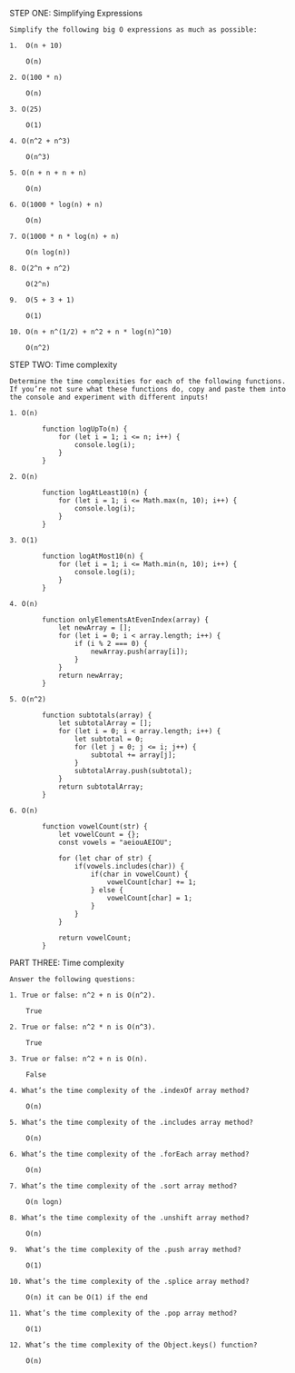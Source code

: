 STEP ONE: Simplifying Expressions

    Simplify the following big O expressions as much as possible:

    1.  O(n + 10)

        O(n)

    2. O(100 * n)

        O(n)

    3. O(25)

        O(1)

    4. O(n^2 + n^3)

        O(n^3)

    5. O(n + n + n + n)

        O(n)

    6. O(1000 * log(n) + n)

        O(n)

    7. O(1000 * n * log(n) + n)

        O(n log(n))

    8. O(2^n + n^2)

        O(2^n)

    9.  O(5 + 3 + 1)

        O(1)

    10. O(n + n^(1/2) + n^2 + n * log(n)^10)

        O(n^2)


STEP TWO: Time complexity

    Determine the time complexities for each of the following functions. If you’re not sure what these functions do, copy and paste them into the console and experiment with different inputs!

    1. O(n)

            function logUpTo(n) {
                for (let i = 1; i <= n; i++) {
                    console.log(i);
                }
            }

    2. O(n)

            function logAtLeast10(n) {
                for (let i = 1; i <= Math.max(n, 10); i++) {
                    console.log(i);
                }
            }

    3. O(1)

            function logAtMost10(n) {
                for (let i = 1; i <= Math.min(n, 10); i++) {
                    console.log(i);
                }
            }

    4. O(n)

            function onlyElementsAtEvenIndex(array) {
                let newArray = [];
                for (let i = 0; i < array.length; i++) {
                    if (i % 2 === 0) {
                        newArray.push(array[i]);
                    }
                }
                return newArray;
            }

    5. O(n^2)

            function subtotals(array) {
                let subtotalArray = [];
                for (let i = 0; i < array.length; i++) {
                    let subtotal = 0;
                    for (let j = 0; j <= i; j++) {
                        subtotal += array[j];
                    }
                    subtotalArray.push(subtotal);
                }
                return subtotalArray;
            }

    6. O(n)

            function vowelCount(str) {
                let vowelCount = {};
                const vowels = "aeiouAEIOU";

                for (let char of str) {
                    if(vowels.includes(char)) {
                        if(char in vowelCount) {
                            vowelCount[char] += 1;
                        } else {
                            vowelCount[char] = 1;
                        }
                    }
                }

                return vowelCount;
            }

PART THREE: Time complexity

    Answer the following questions:

    1. True or false: n^2 + n is O(n^2).

        True

    2. True or false: n^2 * n is O(n^3).

        True

    3. True or false: n^2 + n is O(n).

        False

    4. What’s the time complexity of the .indexOf array method?

        O(n)

    5. What’s the time complexity of the .includes array method?

        O(n)

    6. What’s the time complexity of the .forEach array method?

        O(n)

    7. What’s the time complexity of the .sort array method?

        O(n logn)

    8. What’s the time complexity of the .unshift array method?

        O(n)

    9.  What’s the time complexity of the .push array method?

        O(1)

    10. What’s the time complexity of the .splice array method?

        O(n) it can be O(1) if the end

    11. What’s the time complexity of the .pop array method?

        O(1)

    12. What’s the time complexity of the Object.keys() function?

        O(n)